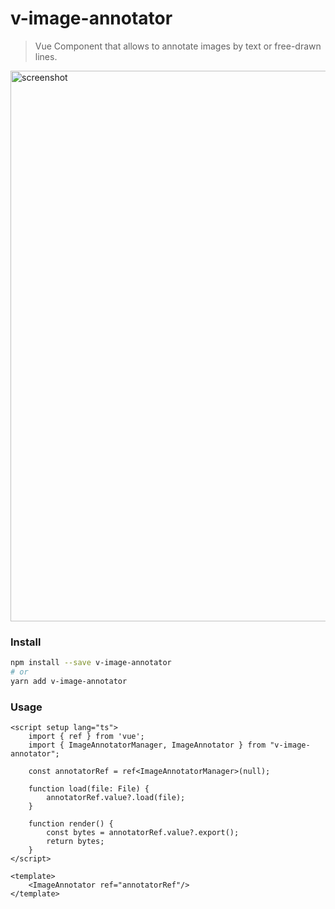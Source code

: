 # v-image-annotator

> Vue Component that allows to annotate images by text or free-drawn lines.

<img width="1392" height="881" alt="screenshot" src="https://github.com/user-attachments/assets/f14d0950-77d2-49d5-a678-b887ef437ade" />

### Install

```bash
npm install --save v-image-annotator
# or
yarn add v-image-annotator
```

### Usage

```vue
<script setup lang="ts">
    import { ref } from 'vue';
    import { ImageAnnotatorManager, ImageAnnotator } from "v-image-annotator";
    
    const annotatorRef = ref<ImageAnnotatorManager>(null);
    
    function load(file: File) {
        annotatorRef.value?.load(file);
    }
    
    function render() {
        const bytes = annotatorRef.value?.export();
        return bytes;
    }
</script>

<template>
    <ImageAnnotator ref="annotatorRef"/>
</template>
```
